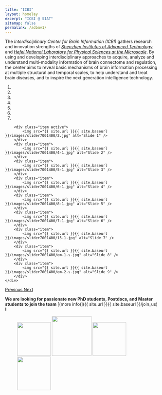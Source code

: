 ```yaml
---
title: "ICBI"
layout: homelay
excerpt: "ICBI @ SIAT"
sitemap: false
permalink: /adbmv1/
---
```


The <i>Interdisciplinary Center for Brain Information (ICBI)</i> gathers research and innovation strengths of [<i>Shenzhen Institutes of Advanced Technology</i>](http://english.siat.cas.cn/) and [<i>Hefei National Laboratory for Physical Sciences at the Microscale</i>](http://www.hfnl.ustc.edu.cn/). By using and developing interdisciplinary approaches to acquire, analyze and understand multi-modality information of brain connectome and regulation, the center aims to reveal basic mechanisms of brain information processing at multiple structural and temporal scales, to help understand and treat brain diseases, and to inspire the next generation intelligence technology.


<div markdown="0" id="carousel" class="carousel slide" data-ride="carousel" data-interval="5000" data-pause="hover" >
    <!-- Menu -->
    <ol class="carousel-indicators">
        <li data-target="#carousel" data-slide-to="0" class="active"></li>
        <li data-target="#carousel" data-slide-to="1"></li>
        <li data-target="#carousel" data-slide-to="2"></li>
        <li data-target="#carousel" data-slide-to="3"></li>
        <li data-target="#carousel" data-slide-to="4"></li>
        <li data-target="#carousel" data-slide-to="5"></li>
        <li data-target="#carousel" data-slide-to="6"></li>
    </ol>
    <!-- To force refresh favicon -->
    <!-- <link rel="icon" href="/favicon.ico?v=2" /> -->
    <!-- Items -->
    <div class="carousel-inner" markdown="0">

        <div class="item active">
            <img src="{{ site.url }}{{ site.baseurl }}/images/slider7001400/2.jpg" alt="Slide 1" />
        </div>
        <div class="item">
            <img src="{{ site.url }}{{ site.baseurl }}/images/slider7001400/4-1.jpg" alt="Slide 2" />
        </div>
        <div class="item">
            <img src="{{ site.url }}{{ site.baseurl }}/images/slider7001400/5-1.jpg" alt="Slide 3" />
        </div>
        <div class="item">
            <img src="{{ site.url }}{{ site.baseurl }}/images/slider7001400/6-1.jpg" alt="Slide 4" />
        </div>
        <div class="item">
            <img src="{{ site.url }}{{ site.baseurl }}/images/slider7001400/8-1.jpg" alt="Slide 5" />
        </div>
        <div class="item">
            <img src="{{ site.url }}{{ site.baseurl }}/images/slider7001400/7-1.jpg" alt="Slide 6" />
        </div>       
        <div class="item">
            <img src="{{ site.url }}{{ site.baseurl }}/images/slider7001400/15-1.jpg" alt="Slide 7" />
        </div>
        <div class="item">
            <img src="{{ site.url }}{{ site.baseurl }}/images/slider7001400/em-1-s.jpg" alt="Slide 8" />
        </div>
        <div class="item">
            <img src="{{ site.url }}{{ site.baseurl }}/images/slider7001400/em-2-s.jpg" alt="Slide 9" />
        </div>
    </div>
  <a class="left carousel-control" href="#carousel" role="button" data-slide="prev">
    <span class="glyphicon glyphicon-chevron-left" aria-hidden="true"></span>
    <span class="sr-only">Previous</span>
  </a>
  <a class="right carousel-control" href="#carousel" role="button" data-slide="next">
    <span class="glyphicon glyphicon-chevron-right" aria-hidden="true"></span>
    <span class="sr-only">Next</span>
  </a>
</div>


 **We are  looking for passionate new PhD students, Postdocs, and Master students to join the team** [(more info)]({{ site.url }}{{ site.baseurl }}/join_us) **!**


<figure class="fourth">
  <a href="http://www.siat.cas.cn/" target="_blank"><img src="{{ site.url }}{{ site.baseurl }}/images/logopic/siat_institute.jpg" style="height: 110px"></a>
  <img src="{{ site.url }}{{ site.baseurl }}/images/logopic/siat_university.jpg" style="height: 130px">
  <img src="{{ site.url }}{{ site.baseurl }}/images/logopic/cas.jpeg" style="height: 110px">
  <img src="{{ site.url }}{{ site.baseurl }}/images/logopic/hefei.jpg" style="height: 110px">
</figure>
